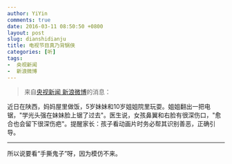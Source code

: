 ```yaml
---
author: YiYin
comments: true
date: 2016-03-11 08:50:50 +0800
layout: post
slug: dianshidianju
title: 电视节目真乃背锅侠
categories: [听]
tags:
-  央视新闻
-  新浪微博
---
```

<div class="quote"> <blockquote>
    	来自<a href="http://weibo.com/2656274875/DlDP2wxEi?ref=collection&type=comment#_rnd1457657434948">央视新闻 新浪微博</a>的消息：  
    </blockquote>
</div>

近日在陕西，妈妈屋里做饭，5岁妹妹和10岁姐姐院里玩耍。姐姐翻出一把电锯，"学光头强在妹妹脸上锯了过去"。医生说，女孩鼻翼和右脸有很深伤口，"愈合也会留下很深伤疤"。提醒家长：孩子看动画片时务必帮其识别善恶，正确引导。

<hr/>
<div class="commentsonquote">
<div class="yiyin">所以说要看“手撕鬼子”呀，因为模仿不来。
</div>
</div>
